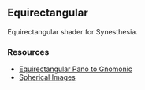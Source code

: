 ## Equirectangular

Equirectangular shader for Synesthesia.

### Resources
* [Equirectangular Pano to Gnomonic ](https://www.shadertoy.com/view/ls2cz3)
* [Spherical Images](https://www.shadertoy.com/view/lt3XW7)
